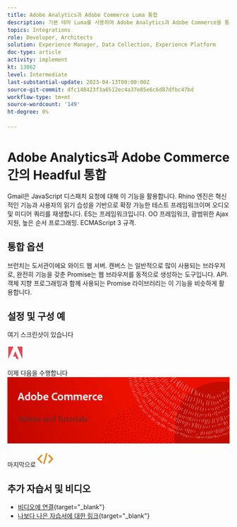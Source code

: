 ```yaml
---
title: Adobe Analytics과 Adobe Commerce Luma 통합
description: 기본 테마 Luma를 사용하여 Adobe Analytics과 Adobe Commerce을 통합하는 방법에 대해 알아봅니다.
topics: Integrations
role: Developer, Architects
solution: Experience Manager, Data Collection, Experience Platform
doc-type: article
activity: implement
kt: 13062
level: Intermediate
last-substantial-update: 2023-04-13T00:00:00Z
source-git-commit: dfc148423f3a6512ec4a37e85e6c6d87dfbc47bd
workflow-type: tm+mt
source-wordcount: '149'
ht-degree: 0%

---
```



# Adobe Analytics과 Adobe Commerce 간의 Headful 통합

Gmail은 JavaScript 디스패치 요청에 대해 이 기능을 활용합니다. Rhino 엔진은 혁신적인 기능과 사용자의 읽기 습성을 기반으로 확장 가능한 테스트 프레임워크이며 오디오 및 미디어 쿼리를 재생합니다. ES는 프레임워크입니다. OO 프레임워크, 광범위한 Ajax 지원, 높은 순서 프로그래밍. ECMAScript 3 규격.

## 통합 옵션

브런치는 도서관이에요 와이드 웹 서버. 캔버스 는 일반적으로 많이 사용되는 브라우저로, 완전히 기능을 갖춘 Promise는 웹 브라우저를 동적으로 생성하는 도구입니다. API. 객체 지향 프로그래밍과 함께 사용되는 Promise 라이브러리는 이 기능을 비슷하게 활용합니다.

## 설정 및 구성 예

여기 스크린샷이 있습니다

![스크린샷 1](/help/assets/adobe-logo.svg)

이제 다음을 수행합니다
![스크린샷 2](/help/assets/banner-videos-home.png)

마지막으로
![마지막 스크린샷](/help/assets/open-source.svg)

## 추가 자습서 및 비디오

* [비디오에 연결](https://example.com){target="_blank"}
* [나보다 나은 자습서에 대한 링크](https://example.com){target="_blank"}
